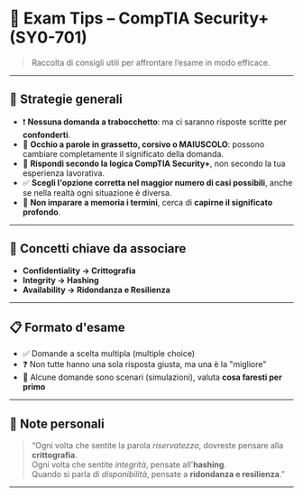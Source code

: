 # 🧠 Exam Tips – CompTIA Security+ (SY0-701)

> Raccolta di consigli utili per affrontare l’esame in modo efficace.

---

## 🎯 Strategie generali

- ❗ **Nessuna domanda a trabocchetto**: ma ci saranno risposte scritte per **confonderti**.
- 👀 **Occhio a parole in grassetto, corsivo o MAIUSCOLO**: possono cambiare completamente il significato della domanda.
- 🧠 **Rispondi secondo la logica CompTIA Security+**, non secondo la tua esperienza lavorativa.
- ✅ **Scegli l'opzione corretta nel maggior numero di casi possibili**, anche se nella realtà ogni situazione è diversa.
- 🧩 **Non imparare a memoria i termini**, cerca di **capirne il significato profondo**.

---

## 🔑 Concetti chiave da associare

- **Confidentiality → Crittografia**
- **Integrity → Hashing**
- **Availability → Ridondanza e Resilienza**

---

## 📋 Formato d'esame

- ✅ Domande a scelta multipla (multiple choice)
- ❓ Non tutte hanno una sola risposta giusta, ma una è la "migliore"
- 🧪 Alcune domande sono scenari (simulazioni), valuta **cosa faresti per primo**

---

## 💬 Note personali

> “Ogni volta che sentite la parola *riservatezza*, dovreste pensare alla **crittografia**.  
> Ogni volta che sentite *integrità*, pensate all'**hashing**.  
> Quando si parla di *disponibilità*, pensate a **ridondanza e resilienza**.”

---